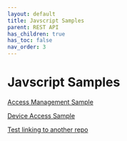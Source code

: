 ```yaml
---
layout: default
title: Javscript Samples
parent: REST API
has_children: true
has_toc: false
nav_order: 3
---
```

# Javscript Samples

[Access Management Sample](javascript-samples/access-management/README.md)

[Device Access Sample](javascript-samples/device-access/README.md)

[Test linking to another repo](https://github.com/LenHodgeman/access-management.js/README.md)
